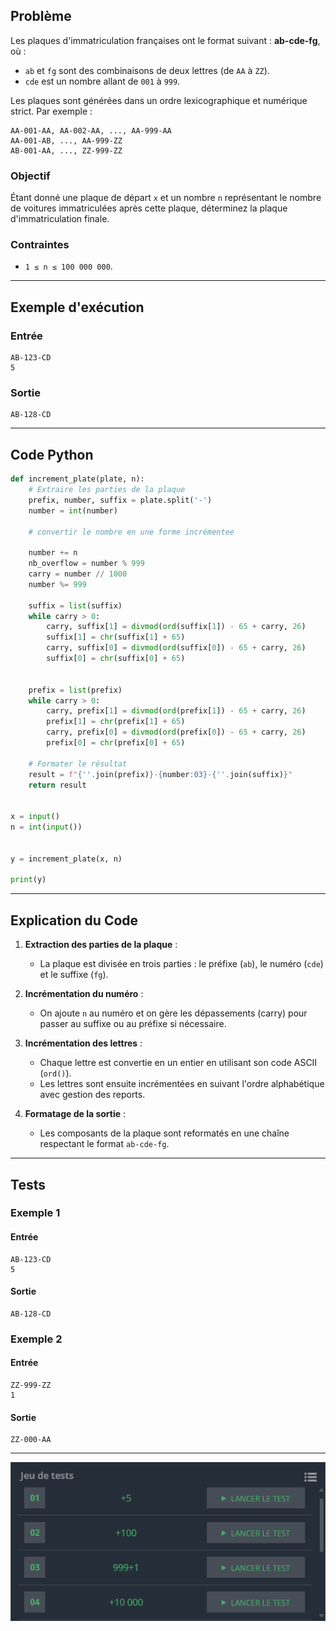 ## Problème

Les plaques d'immatriculation françaises ont le format suivant : **ab-cde-fg**, où :
- `ab` et `fg` sont des combinaisons de deux lettres (de `AA` à `ZZ`).
- `cde` est un nombre allant de `001` à `999`.

Les plaques sont générées dans un ordre lexicographique et numérique strict. Par exemple :
```
AA-001-AA, AA-002-AA, ..., AA-999-AA
AA-001-AB, ..., AA-999-ZZ
AB-001-AA, ..., ZZ-999-ZZ
```

### Objectif
Étant donné une plaque de départ `x` et un nombre `n` représentant le nombre de voitures immatriculées après cette plaque, déterminez la plaque d'immatriculation finale.

### Contraintes
- `1 ≤ n ≤ 100 000 000`.

---

## Exemple d'exécution

### Entrée
```
AB-123-CD
5
```

### Sortie
```
AB-128-CD
```

---

## Code Python

```python
def increment_plate(plate, n):
    # Extraire les parties de la plaque
    prefix, number, suffix = plate.split('-')
    number = int(number)
    
    # convertir le nombre en une forme incrémentee
    
    number += n
    nb_overflow = number % 999
    carry = number // 1000
    number %= 999

    suffix = list(suffix)
    while carry > 0:
        carry, suffix[1] = divmod(ord(suffix[1]) - 65 + carry, 26)
        suffix[1] = chr(suffix[1] + 65)
        carry, suffix[0] = divmod(ord(suffix[0]) - 65 + carry, 26)
        suffix[0] = chr(suffix[0] + 65)


    prefix = list(prefix)
    while carry > 0:
        carry, prefix[1] = divmod(ord(prefix[1]) - 65 + carry, 26)
        prefix[1] = chr(prefix[1] + 65)
        carry, prefix[0] = divmod(ord(prefix[0]) - 65 + carry, 26)
        prefix[0] = chr(prefix[0] + 65)

    # Formater le résultat
    result = f"{''.join(prefix)}-{number:03}-{''.join(suffix)}"
    return result


x = input()
n = int(input())


y = increment_plate(x, n)

print(y)
```

---

## Explication du Code

1. **Extraction des parties de la plaque** :
   - La plaque est divisée en trois parties : le préfixe (`ab`), le numéro (`cde`) et le suffixe (`fg`).

2. **Incrémentation du numéro** :
   - On ajoute `n` au numéro et on gère les dépassements (carry) pour passer au suffixe ou au préfixe si nécessaire.

3. **Incrémentation des lettres** :
   - Chaque lettre est convertie en un entier en utilisant son code ASCII (`ord()`).
   - Les lettres sont ensuite incrémentées en suivant l'ordre alphabétique avec gestion des reports.

4. **Formatage de la sortie** :
   - Les composants de la plaque sont reformatés en une chaîne respectant le format `ab-cde-fg`.

---

## Tests

### Exemple 1
#### Entrée
```
AB-123-CD
5
```
#### Sortie
```
AB-128-CD
```

### Exemple 2
#### Entrée
```
ZZ-999-ZZ
1
```
#### Sortie
```
ZZ-000-AA
```

---

![Validation des tests](img/carPlate.png)